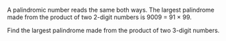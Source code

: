 A palindromic number reads the same both ways. The largest palindrome made from the product
of two 2-digit numbers is 9009 = 91 × 99.

Find the largest palindrome made from the product of two 3-digit numbers.